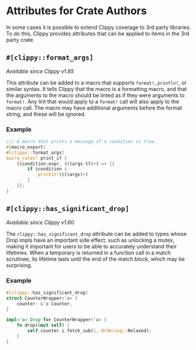 # Attributes for Crate Authors

In some cases it is possible to extend Clippy coverage to 3rd party libraries.
To do this, Clippy provides attributes that can be applied to items in the 3rd party crate.

## `#[clippy::format_args]`

_Available since Clippy v1.85_

This attribute can be added to a macro that supports `format!`, `println!`, or similar syntax.
It tells Clippy that the macro is a formatting macro, and that the arguments to the macro
should be linted as if they were arguments to `format!`. Any lint that would apply to a
`format!` call will also apply to the macro call. The macro may have additional arguments
before the format string, and these will be ignored.

### Example

```rust
/// A macro that prints a message if a condition is true.
#[macro_export]
#[clippy::format_args]
macro_rules! print_if {
    ($condition:expr, $($args:tt)+) => {{
        if $condition {
            println!($($args)+)
        }
    }};
}
```

## `#[clippy::has_significant_drop]`

_Available since Clippy v1.60_

The `clippy::has_significant_drop` attribute can be added to types whose Drop impls have an important side effect,
such as unlocking a mutex, making it important for users to be able to accurately understand their lifetimes.
When a temporary is returned in a function call in a match scrutinee, its lifetime lasts until the end of the match
block, which may be surprising.

### Example

```rust
#[clippy::has_significant_drop]
struct CounterWrapper<'a> {
    counter: &'a Counter,
}

impl<'a> Drop for CounterWrapper<'a> {
    fn drop(&mut self) {
        self.counter.i.fetch_sub(1, Ordering::Relaxed);
    }
}
```
